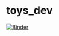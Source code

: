 # toys_dev

[![Binder](http://mybinder.org/badge.svg)](http://mybinder.org:/repo/jermwatt/toys_dev)

